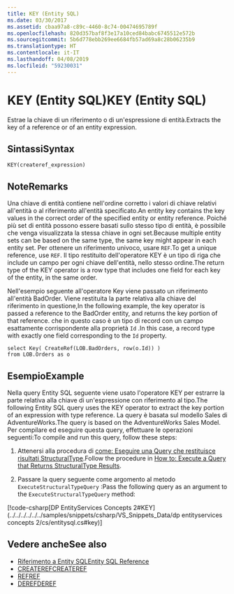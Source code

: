```yaml
---
title: KEY (Entity SQL)
ms.date: 03/30/2017
ms.assetid: cbaa97a8-c89c-4460-8c74-00474695789f
ms.openlocfilehash: 820d357baf8f3e17a10ced84babc6745512e572b
ms.sourcegitcommit: 5b6d778ebb269ee6684fb57ad69a8c28b06235b9
ms.translationtype: HT
ms.contentlocale: it-IT
ms.lasthandoff: 04/08/2019
ms.locfileid: "59230031"
---
```

# <a name="key-entity-sql"></a><span data-ttu-id="b6f58-102">KEY (Entity SQL)</span><span class="sxs-lookup"><span data-stu-id="b6f58-102">KEY (Entity SQL)</span></span>
<span data-ttu-id="b6f58-103">Estrae la chiave di un riferimento o di un'espressione di entità.</span><span class="sxs-lookup"><span data-stu-id="b6f58-103">Extracts the key of a reference or of an entity expression.</span></span>  
  
## <a name="syntax"></a><span data-ttu-id="b6f58-104">Sintassi</span><span class="sxs-lookup"><span data-stu-id="b6f58-104">Syntax</span></span>  
  
```  
KEY(createref_expression)  
```  
  
## <a name="remarks"></a><span data-ttu-id="b6f58-105">Note</span><span class="sxs-lookup"><span data-stu-id="b6f58-105">Remarks</span></span>  
 <span data-ttu-id="b6f58-106">Una chiave di entità contiene nell'ordine corretto i valori di chiave relativi all'entità o al riferimento all'entità specificato.</span><span class="sxs-lookup"><span data-stu-id="b6f58-106">An entity key contains the key values in the correct order of the specified entity or entity reference.</span></span> <span data-ttu-id="b6f58-107">Poiché più set di entità possono essere basati sullo stesso tipo di entità, è possibile che venga visualizzata la stessa chiave in ogni set.</span><span class="sxs-lookup"><span data-stu-id="b6f58-107">Because multiple entity sets can be based on the same type, the same key might appear in each entity set.</span></span> <span data-ttu-id="b6f58-108">Per ottenere un riferimento univoco, usare `REF`.</span><span class="sxs-lookup"><span data-stu-id="b6f58-108">To get a unique reference, use `REF`.</span></span> <span data-ttu-id="b6f58-109">Il tipo restituito dell'operatore KEY è un tipo di riga che include un campo per ogni chiave dell'entità, nello stesso ordine.</span><span class="sxs-lookup"><span data-stu-id="b6f58-109">The return type of the KEY operator is a row type that includes one field for each key of the entity, in the same order.</span></span>  
  
 <span data-ttu-id="b6f58-110">Nell'esempio seguente all'operatore Key viene passato un riferimento all'entità BadOrder. Viene restituita la parte relativa alla chiave del riferimento in questione,</span><span class="sxs-lookup"><span data-stu-id="b6f58-110">In the following example, the key operator is passed a reference to the BadOrder entity, and returns the key portion of that reference.</span></span> <span data-ttu-id="b6f58-111">che in questo caso è un tipo di record con un campo esattamente corrispondente alla proprietà `Id` .</span><span class="sxs-lookup"><span data-stu-id="b6f58-111">In this case, a record type with exactly one field corresponding to the `Id` property.</span></span>  
  
```  
select Key( CreateRef(LOB.BadOrders, row(o.Id)) )   
from LOB.Orders as o  
```  
  
## <a name="example"></a><span data-ttu-id="b6f58-112">Esempio</span><span class="sxs-lookup"><span data-stu-id="b6f58-112">Example</span></span>  
 <span data-ttu-id="b6f58-113">Nella query Entity SQL seguente viene usato l'operatore KEY per estrarre la parte relativa alla chiave di un'espressione con riferimento al tipo.</span><span class="sxs-lookup"><span data-stu-id="b6f58-113">The following Entity SQL query uses the KEY operator to extract the key portion of an expression with type reference.</span></span> <span data-ttu-id="b6f58-114">La query è basata sul modello Sales di AdventureWorks.</span><span class="sxs-lookup"><span data-stu-id="b6f58-114">The query is based on the AdventureWorks Sales Model.</span></span> <span data-ttu-id="b6f58-115">Per compilare ed eseguire questa query, effettuare le operazioni seguenti:</span><span class="sxs-lookup"><span data-stu-id="b6f58-115">To compile and run this query, follow these steps:</span></span>  
  
1.  <span data-ttu-id="b6f58-116">Attenersi alla procedura di [come: Eseguire una Query che restituisce risultati StructuralType](../../../../../../docs/framework/data/adonet/ef/how-to-execute-a-query-that-returns-structuraltype-results.md).</span><span class="sxs-lookup"><span data-stu-id="b6f58-116">Follow the procedure in [How to: Execute a Query that Returns StructuralType Results](../../../../../../docs/framework/data/adonet/ef/how-to-execute-a-query-that-returns-structuraltype-results.md).</span></span>  
  
2.  <span data-ttu-id="b6f58-117">Passare la query seguente come argomento al metodo `ExecuteStructuralTypeQuery` :</span><span class="sxs-lookup"><span data-stu-id="b6f58-117">Pass the following query as an argument to the `ExecuteStructuralTypeQuery` method:</span></span>  
  
 [!code-csharp[DP EntityServices Concepts 2#KEY](../../../../../../samples/snippets/csharp/VS_Snippets_Data/dp entityservices concepts 2/cs/entitysql.cs#key)]  
  
## <a name="see-also"></a><span data-ttu-id="b6f58-118">Vedere anche</span><span class="sxs-lookup"><span data-stu-id="b6f58-118">See also</span></span>

- [<span data-ttu-id="b6f58-119">Riferimento a Entity SQL</span><span class="sxs-lookup"><span data-stu-id="b6f58-119">Entity SQL Reference</span></span>](../../../../../../docs/framework/data/adonet/ef/language-reference/entity-sql-reference.md)
- [<span data-ttu-id="b6f58-120">CREATEREF</span><span class="sxs-lookup"><span data-stu-id="b6f58-120">CREATEREF</span></span>](../../../../../../docs/framework/data/adonet/ef/language-reference/createref-entity-sql.md)
- [<span data-ttu-id="b6f58-121">REF</span><span class="sxs-lookup"><span data-stu-id="b6f58-121">REF</span></span>](../../../../../../docs/framework/data/adonet/ef/language-reference/ref-entity-sql.md)
- [<span data-ttu-id="b6f58-122">DEREF</span><span class="sxs-lookup"><span data-stu-id="b6f58-122">DEREF</span></span>](../../../../../../docs/framework/data/adonet/ef/language-reference/deref-entity-sql.md)
